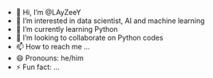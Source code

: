 - 👋 Hi, I’m @LAyZeeY
- 👀 I’m interested in data scientist, AI and machine learning
- 🌱 I’m currently learning Python
- 💞️ I’m looking to collaborate on Python codes
- 📫 How to reach me ...
- 😄 Pronouns: he/him
- ⚡ Fun fact: ...

<!---
LAyZeeY/LAyZeeY is a ✨ special ✨ repository because its `README.md` (this file) appears on your GitHub profile.
You can click the Preview link to take a look at your changes.
--->
